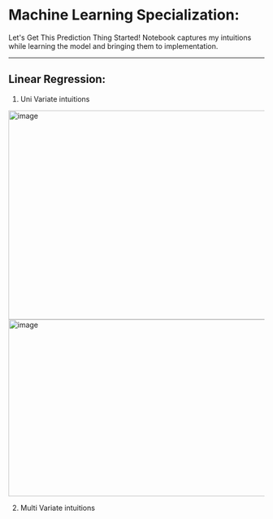 # Machine Learning Specialization:
Let's Get This Prediction Thing Started! Notebook captures my intuitions while learning the model and bringing them to implementation.

---
## Linear Regression:

1. Uni Variate intuitions
<img width="811" height="411" alt="image" src="https://github.com/user-attachments/assets/b71dde90-9033-4488-a7d4-abc5b57b42f8" />
<img width="706" height="348" alt="image" src="https://github.com/user-attachments/assets/0863ff42-6c2c-4ea5-812e-af83de5f017c" />

2. Multi Variate intuitions
